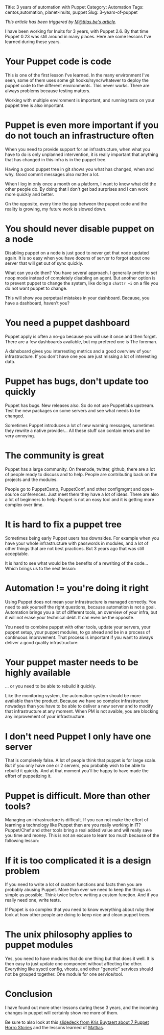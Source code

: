Title: 3 years of automation with Puppet
Category: Automation
Tags: centos,automation, planet-inuits, puppet
Slug: 3-years-of-puppet

*This article has been triggered by [M@ttias.be's article](http://ma.ttias.be/3-years-puppet-config-management-lessons-learned/).*

I have been working for Inuits for 3 years, with Puppet 2.6. By that time
Puppet 0.23 was still around in many places. Here are some lessons I've learned during these years.


# Your Puppet code is code

This is one of the first lesson I've learned. In the many environment I've seen, some of
them uses some git hooks/rsync/whatever to deploy the puppet code to the different
environments. This never works. There are always problems because testing matters.

Working with multiple environment is important, and running tests on your puppet tree
is also important.


# Puppet is even more important if you do not touch an infrastructure often

When you need to provide support for an infrastructure, when what you have to do is
only unplanned intervention, it is really important that anything that has changed
in this infra is in the puppet tree.

Having a good puppet tree in git shows you what has changed, when and why. Good commit
messages also matter a lot.

When I log in only once a month on a platform, I want to know what did the other people do.
By doing that I don't get bad surprises and I can work more quickly and better.

On the opposite, every time the gap between the puppet code and the reality is growing,
my future work is slowed down.


# You should never disable puppet on a node

Disabling puppet on a node is just good to never get that node updated again.
It is so easy when you have dozens of server to forgot about one server that will
get out of sync quickly.

What can you do then? You have several approach. I generally prefer to set noop mode
instead of completely disabling an agent. But another option is to prevent puppet
to change the system, like doing a `chattr +i` on a file you do not want puppet to
change.

This will show you perpetual mistakes in your dashboard. Because, you have a dashboard, haven't you?


# You need a puppet dashboard

Puppet apply is often a no-go because you will use it once and then forget. There are
a few dashboards available, but my prefered one is The foreman.

A dahsboard gives you interresting metrics and a good overview of your infrastructure.
If you don't have one you are just missing a lot of interesting data.


# Puppet has bugs, don't update too quickly

Puppet has bugs. New releases also. So do not use Puppetlabs upstream. Test the
new packages on some servers and see what needs to be changed.

Sometimes Puppet introduces a lot of new warning messages, sometimes they rewrite
a native provider... All these stuff can contain errors and be very annoying.


# The community is great

Puppet has a large community. On freenode, twitter, github, there are a lot of people
ready to discuss and to help. People are contributing back on the projects and the
modules.

People go to PuppetCamp, PuppetConf, and other configmgmt and open-source conferences.
Just meet them they have a lot of ideas. There are also a lot of beginners to help.
Puppet is not an easy tool and it is getting more complex over time.


# It is hard to fix a puppet tree

Sometimes being early Puppet users has downsides. For example when you have your
whole infrastructure with passwords in modules, and a lot of other things that are not
best practices. But 3 years ago that was still acceptable.

It is hard to see what would be the benefits of a rewriting of the code... Which
brings us to the next lesson:


# Automation != you're doing it right

Using Puppet does not mean your infrastructure is managed correctly. You need to
ask yourself the right questions, because automation is not a goal. Automation brings
you a lot of different tools, an overview of your infra, but it will not erase your
technical debt. It can even be the opposite.

You need to combine puppet with other tools, update your servers, your puppet setup,
your puppet modules, to go ahead and be in a process of continuous improvement.
That process is important if you want to always deliver a good quality infrastructure.


# Your puppet master needs to be highly available

... or you need to be able to rebuild it quickly.

Like the monitoring system, the automation system should be more available than the
product. Because we have so complex infrastructure nowadays than you have to be able
to deliver a new server and to modify that infrastructure at any moment. When PM
is not avaible, you are blocking any improvement of your infrastructure.


# I don't need Puppet I only have one server

That is completely false. A lot of people think that puppet is for large scale.
But if you only have one or 2 servers, you probably wish to be able to rebuild
it quickly. And at that moment you'll be happy to have made the effort of puppetizing it.


# Puppet is difficult. More than other tools?

Managing an infrastructure is difficult. If you can not make the effort of learning
a technology like Puppet then are you really working in IT? Puppet/Chef and other
tools bring a real added value and will really save you time and money. This
is not an excuse to learn too much because of the following lesson:


# If it is too complicated it is a design problem

If you need to write a lot of custom functions and facts then you are probably
abusing Puppet. More than ever we need to keep the things as simple as possible.
Think twice before writing a custom function. And if you really need one, write tests.

If Puppet is so complex that you need to know everything about ruby then look at
how other people are doing to keep nice and clean puppet trees.


# The unix philosophy applies to puppet modules

Yes, you need to have modules that do one thing but that does it well. It is then easy
to just update one component without affecting the other. Everything like sysctl config,
vhosts, and other "generic" services should not be grouped together. One module for one
service/tool.


# Conclusion

I have found out more other lessons during these 3 years, and the incoming changes in
puppet will certainly show me more of them.

Be sure to also look at this [slidedeck from Kris Buytaert about 7 Puppet Horro Stories](http://www.slideshare.net/KrisBuytaert/7-years-of-puppet-horror-stories) and the lessons learned of [Mattias](http://ma.ttias.be/3-years-puppet-config-management-lessons-learned/).
